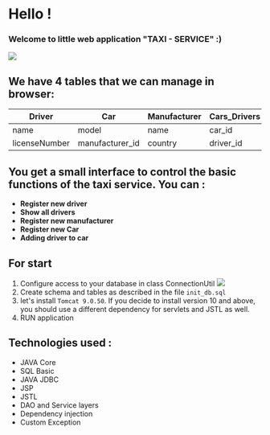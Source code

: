 # Hello ! 
### Welcome to little web application "TAXI - SERVICE"   :)
![](https://image.freepik.com/free-vector/taxi-service-logo-template_1057-4799.jpg)
## We have 4 tables that we can manage in browser:
Driver | Car | Manufacturer | Cars_Drivers
--- | --- | --- | ---
name | model | name | car_id
licenseNumber | manufacturer_id | country | driver_id

## You get a small interface to control the basic functions of the taxi service. You can :
- **Register new driver**
- **Show all drivers**
- **Register new manufacturer**
- **Register new Car**
- **Adding driver to car**

## For start 
1. Configure access to your database in class ConnectionUtil ![](https://i.imgur.com/6xASjwX.png)
2. Create schema and tables as described in the file `init_db.sql`
3. let's install `Tomcat 9.0.50`. If you decide to install version 10 and above, you should use a different dependency for servlets and JSTL as well.
4. RUN application

## Technologies used :
- JAVA Core
- SQL Basic
- JAVA JDBC
- JSP
- JSTL
- DAO and Service layers
- Dependency injection
- Custom Exception
